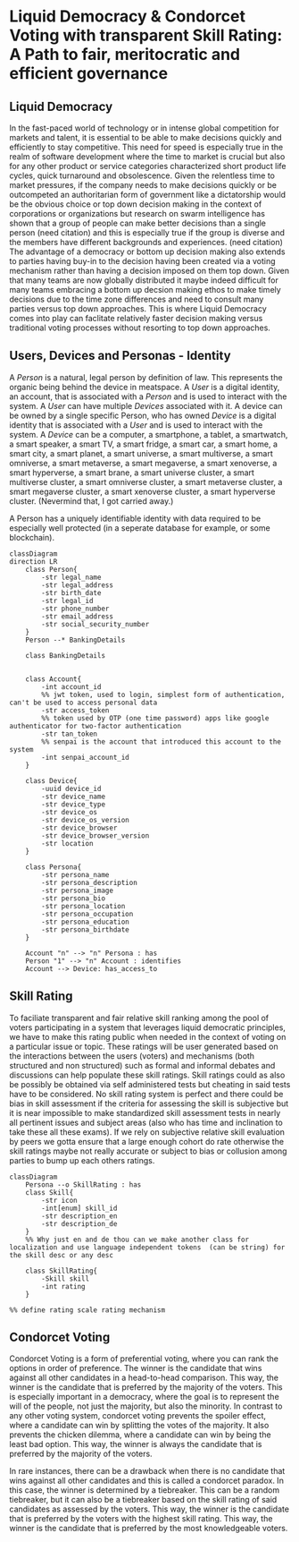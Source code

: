 # Liquid Democracy & Condorcet Voting with transparent Skill Rating: A Path to fair, meritocratic and efficient governance



## Liquid Democracy
In the fast-paced world of technology or in intense global competition for markets and talent, it is essential to be able to make decisions quickly and efficiently to stay competitive.  This need for speed is especially true in the realm of software development where the time to market is crucial but also for any other product or service categories characterized short product life cycles, quick turnaround and obsolescence. Given the relentless time to market pressures, if the company needs to make decisions quickly or be outcompeted an authoritarian form of government like a dictatorship would be the obvious choice or top down decision making in the context of corporations or organizations but research on swarm intelligence has shown that a group of people can make better decisions than a single person (need citation) and this is especially true if the group is diverse and the members have different backgrounds and experiences. (need citation) The advantage of a democracy or bottom up decision making also extends to parties having buy-in to the decision having been created via a voting mechanism rather than having a decision imposed on them top down. Given that many teams are now globally distributed it maybe indeed difficult for many teams embracing a bottom up decsion making ethos to make timely decisions due to the time zone differences and need to consult many parties versus top down approaches. This is where Liquid Democracy comes into play can faclitate relatively faster decision making versus traditional voting processes without resorting to top down approaches.


## Users, Devices and Personas - Identity
A *Person* is a natural, legal person by definition of law. This represents the organic being behind the device in meatspace. A *User* is a digital identity, an account, that is associated with a *Person* and is used to interact with the system. A *User* can have multiple *Devices* associated with it. A device can be owned by a single specific Person, who has owned *Device* is a digital identity that is associated with a *User* and is used to interact with the system. A *Device* can be a computer, a smartphone, a tablet, a smartwatch, a smart speaker, a smart TV, a smart fridge, a smart car, a smart home, a smart city, a smart planet, a smart universe, a smart multiverse, a smart omniverse, a smart metaverse, a smart megaverse, a smart xenoverse, a smart hyperverse, a smart brane, a smart universe cluster, a smart multiverse cluster, a smart omniverse cluster, a smart metaverse cluster, a smart megaverse cluster, a smart xenoverse cluster, a smart hyperverse cluster. (Nevermind that, I got carried away.)

A Person has a uniquely identifiable identity with data required to be especially well protected (in a seperate database for example, or some blockchain).


```mermaid
classDiagram
direction LR
    class Person{
        -str legal_name
        -str legal_address
        -str birth_date
        -str legal_id
        -str phone_number
        -str email_address
        -str social_security_number
    }
    Person --* BankingDetails

    class BankingDetails


    class Account{
        -int account_id
        %% jwt token, used to login, simplest form of authentication, can't be used to access personal data
        -str access_token
        %% token used by OTP (one time password) apps like google authenticator for two-factor authentication
        -str tan_token
        %% senpai is the account that introduced this account to the system
        -int senpai_account_id
    }

    class Device{
        -uuid device_id
        -str device_name
        -str device_type
        -str device_os
        -str device_os_version
        -str device_browser
        -str device_browser_version
        -str location
    }

    class Persona{
        -str persona_name
        -str persona_description
        -str persona_image
        -str persona_bio
        -str persona_location
        -str persona_occupation
        -str persona_education
        -str persona_birthdate
    }

    Account "n" --> "n" Persona : has
    Person "1" --> "n" Account : identifies
    Account --> Device: has_access_to
```



## Skill Rating
To faciliate transparent and fair relative skill ranking among the pool of voters participating in a system that leverages liquid democratic principles, we have to make this rating public when needed in the context of voting on a particular issue or topic. These ratings will be user generated based on the interactions between the users (voters) and mechanisms (both structured and non structured) such as formal and informal debates and discussions can help populate these skill ratings. Skill ratings could as also be possibly be obtained via self administered tests but cheating in said tests have to be considered. No skill rating system is perfect and there could be bias in skill assessment if the criteria for assessing the skill is subjective but it is near impossible to make standardized skill assessment tests in nearly all pertinent issues and subject areas (also who has time and inclination to take these all these exams). If we rely on subjective relative skill evaluation by peers we gotta ensure that a large enough cohort do rate otherwise the skill ratings maybe not really accurate or subject to bias or collusion among parties to bump up each others ratings.


```mermaid
classDiagram
    Persona --o SkillRating : has
    class Skill{
        -str icon
        -int[enum] skill_id
        -str description_en
        -str description_de
    }
    %% Why just en and de thou can we make another class for localization and use language independent tokens  (can be string) for the skill desc or any desc

    class SkillRating{
        -Skill skill
        -int rating
    }

%% define rating scale rating mechanism

```


## Condorcet Voting
Condorcet Voting is a form of preferential voting, where you can rank the options in order of preference. The winner is the candidate that wins against all other candidates in a head-to-head comparison. This way, the winner is the candidate that is preferred by the majority of the voters. This is especially important in a democracy, where the goal is to represent the will of the people, not just the majority, but also the minority. In contrast to any other voting system, condorcet voting prevents the spoiler effect, where a candidate can win by splitting the votes of the majority. It also prevents the chicken dilemma, where a candidate can win by being the least bad option. This way, the winner is always the candidate that is preferred by the majority of the voters.

In rare instances, there can be a drawback when there is no candidate that wins against all other candidates and this is called a condorcet paradox. In this case, the winner is determined by a tiebreaker. This can be a random tiebreaker, but it can also be a tiebreaker based on the skill rating of said candidates as assessed by the voters. This way, the winner is the candidate that is preferred by the voters with the highest skill rating. This way, the winner is the candidate that is preferred by the most knowledgeable voters.
